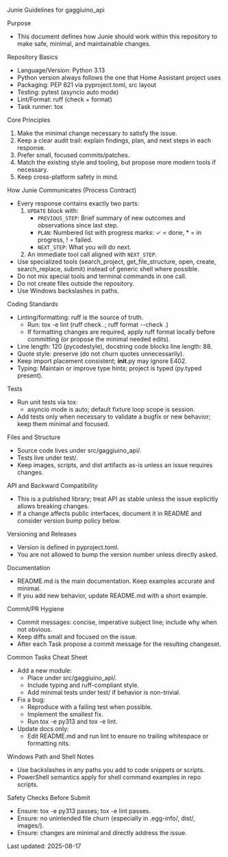 Junie Guidelines for gaggiuino_api

Purpose
- This document defines how Junie should work within this repository to make safe, minimal, and maintainable changes.

Repository Basics
- Language/Version: Python 3.13
- Python version always follows the one that Home Assistant project uses
- Packaging: PEP 621 via pyproject.toml, src layout
- Testing: pytest (asyncio auto mode)
- Lint/Format: ruff (check + format)
- Task runner: tox

Core Principles
1. Make the minimal change necessary to satisfy the issue.
2. Keep a clear audit trail: explain findings, plan, and next steps in each response.
3. Prefer small, focused commits/patches.
4. Match the existing style and tooling, but propose more modern tools if necessary.
5. Keep cross-platform safety in mind.

How Junie Communicates (Process Contract)
- Every response contains exactly two parts:
  1) `UPDATE` block with:
     - `PREVIOUS_STEP`: Brief summary of new outcomes and observations since last step.
     - `PLAN`: Numbered list with progress marks: ✓ = done, * = in progress, ! = failed.
     - `NEXT_STEP`: What you will do next.
  2) An immediate tool call aligned with `NEXT_STEP`.
- Use specialized tools (search_project, get_file_structure, open, create, search_replace, submit) instead of generic shell where possible.
- Do not mix special tools and terminal commands in one call.
- Do not create files outside the repository.
- Use Windows backslashes in paths.

Coding Standards
- Linting/formatting: ruff is the source of truth.
  - Run: tox -e lint (ruff check .; ruff format --check .)
  - If formatting changes are required, apply ruff format locally before committing (or propose the minimal needed edits).
- Line length: 120 (pycodestyle), docstring code blocks line length: 88.
- Quote style: preserve (do not churn quotes unnecessarily).
- Keep import placement consistent; __init__.py may ignore E402.
- Typing: Maintain or improve type hints; project is typed (py.typed present).

Tests
- Run unit tests via tox:
  - asyncio mode is auto; default fixture loop scope is session.
- Add tests only when necessary to validate a bugfix or new behavior; keep them minimal and focused.

Files and Structure
- Source code lives under src/gaggiuino_api/.
- Tests live under test/.
- Keep images, scripts, and dist artifacts as-is unless an issue requires changes.

API and Backward Compatibility
- This is a published library; treat API as stable unless the issue explicitly allows breaking changes.
- If a change affects public interfaces, document it in README and consider version bump policy below.

Versioning and Releases
- Version is defined in pyproject.toml.
- You are not allowed to bump the version number unless directly asked.

Documentation
- README.md is the main documentation. Keep examples accurate and minimal.
- If you add new behavior, update README.md with a short example.

Commit/PR Hygiene
- Commit messages: concise, imperative subject line; include why when not obvious.
- Keep diffs small and focused on the issue.
- After each Task propose a commit message for the resulting changeset.

Common Tasks Cheat Sheet
- Add a new module:
  - Place under src/gaggiuino_api/.
  - Include typing and ruff-compliant style.
  - Add minimal tests under test/ if behavior is non-trivial.
- Fix a bug:
  - Reproduce with a failing test when possible.
  - Implement the smallest fix.
  - Run tox -e py313 and tox -e lint.
- Update docs only:
  - Edit README.md and run lint to ensure no trailing whitespace or formatting nits.

Windows Path and Shell Notes
- Use backslashes in any paths you add to code snippets or scripts.
- PowerShell semantics apply for shell command examples in repo scripts.

Safety Checks Before Submit
- Ensure: tox -e py313 passes; tox -e lint passes.
- Ensure: no unintended file churn (especially in .egg-info/, dist/, images/).
- Ensure: changes are minimal and directly address the issue.

Last updated: 2025-08-17
